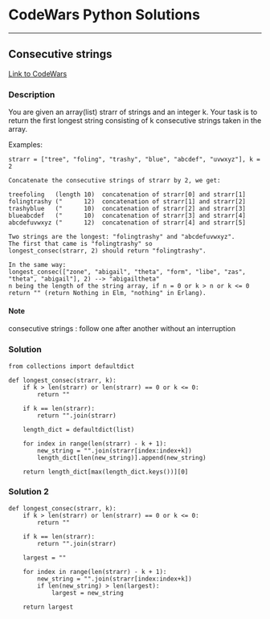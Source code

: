 # CodeWars Python Solutions

---

## Consecutive strings

[Link to CodeWars](https://www.codewars.com/kata/56a5d994ac971f1ac500003e) 

### Description

You are given an array(list) strarr of strings and an integer k. Your task is to return the first longest string consisting of k consecutive strings taken in the array.

Examples:
```
strarr = ["tree", "foling", "trashy", "blue", "abcdef", "uvwxyz"], k = 2

Concatenate the consecutive strings of strarr by 2, we get:

treefoling   (length 10)  concatenation of strarr[0] and strarr[1]
folingtrashy ("      12)  concatenation of strarr[1] and strarr[2]
trashyblue   ("      10)  concatenation of strarr[2] and strarr[3]
blueabcdef   ("      10)  concatenation of strarr[3] and strarr[4]
abcdefuvwxyz ("      12)  concatenation of strarr[4] and strarr[5]

Two strings are the longest: "folingtrashy" and "abcdefuvwxyz".
The first that came is "folingtrashy" so 
longest_consec(strarr, 2) should return "folingtrashy".

In the same way:
longest_consec(["zone", "abigail", "theta", "form", "libe", "zas", "theta", "abigail"], 2) --> "abigailtheta"
n being the length of the string array, if n = 0 or k > n or k <= 0 return "" (return Nothing in Elm, "nothing" in Erlang).
```

#### Note
consecutive strings : follow one after another without an interruption

### Solution

```
from collections import defaultdict

def longest_consec(strarr, k):
    if k > len(strarr) or len(strarr) == 0 or k <= 0:
        return ""

    if k == len(strarr):
        return "".join(strarr)
    
    length_dict = defaultdict(list)
    
    for index in range(len(strarr) - k + 1):
        new_string = "".join(strarr[index:index+k])
        length_dict[len(new_string)].append(new_string)
    
    return length_dict[max(length_dict.keys())][0]
```

### Solution 2

```
def longest_consec(strarr, k):
    if k > len(strarr) or len(strarr) == 0 or k <= 0:
        return ""

    if k == len(strarr):
        return "".join(strarr)
    
    largest = ""
    
    for index in range(len(strarr) - k + 1):
        new_string = "".join(strarr[index:index+k])
        if len(new_string) > len(largest):
            largest = new_string
    
    return largest
```
